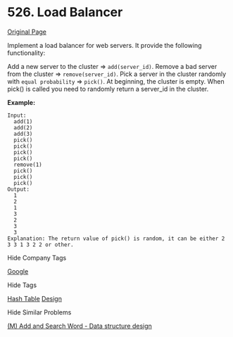 # 526. Load Balancer   
[Original Page](https://www.lintcode.com/problem/load-balancer/description)  

Implement a load balancer for web servers. It provide the following functionality:

Add a new server to the cluster => `add(server_id)`.
Remove a bad server from the cluster => `remove(server_id)`.
Pick a server in the cluster randomly with `equal probability` => `pick()`.
At beginning, the cluster is empty. When pick() is called you need to randomly return a server_id in the cluster.

**Example:**  
```
Input:
  add(1)
  add(2)
  add(3)
  pick()
  pick()
  pick()
  pick()
  remove(1)
  pick()
  pick()
  pick()
Output:
  1
  2
  1
  3
  2
  3
  3
Explanation: The return value of pick() is random, it can be either 2 3 3 1 3 2 2 or other.
```

<div>

<div id="company_tags" class="btn btn-xs btn-warning">Hide Company Tags</div>

<span class="hidebutton" style="display: inline;">[Google](/company/google/)</span></div>

<div>

<div id="tags" class="btn btn-xs btn-warning">Hide Tags</div>

<span class="hidebutton" style="display: inline;">[Hash Table](/tag/hash-table/) [Design](/tag/design/)</span></div>

<div>

<div id="similar" class="btn btn-xs btn-warning">Hide Similar Problems</div>

<span class="hidebutton" style="display: inline;">[(M) Add and Search Word - Data structure design](/problems/add-and-search-word-data-structure-design/)</span></div>